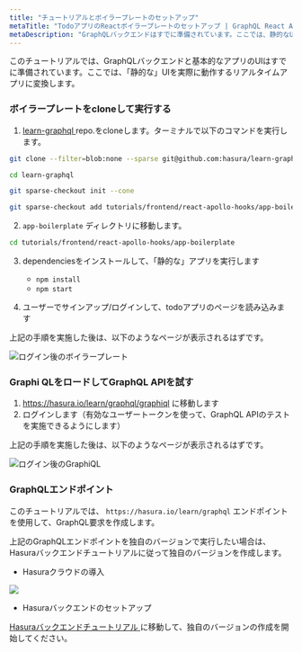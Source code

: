 ```yaml
---
title: "チュートリアルとボイラープレートのセットアップ"
metaTitle: "TodoアプリのReactボイラープレートのセットアップ | GraphQL React Apolloフックチュートリアル"
metaDescription: "GraphQLバックエンドはすでに準備されています。ここでは、静的なUIをReact.jsを使って、実際に動作するリアルタイムアプリに変換します"
---
```


このチュートリアルでは、GraphQLバックエンドと基本的なアプリのUIはすでに準備されています。ここでは、「静的な」UIを実際に動作するリアルタイムアプリに変換します。

### ボイラープレートをcloneして実行する

1. [ learn-graphql ](https://github.com/hasura/learn-graphql) repo.をcloneします。ターミナルで以下のコマンドを実行します。

```bash
git clone --filter=blob:none --sparse git@github.com:hasura/learn-graphql.git

cd learn-graphql

git sparse-checkout init --cone

git sparse-checkout add tutorials/frontend/react-apollo-hooks/app-boilerplate
```

2. `app-boilerplate` ディレクトリに移動します。

```bash
cd tutorials/frontend/react-apollo-hooks/app-boilerplate
```

3. dependenciesをインストールして、「静的な」アプリを実行します
   - `npm install`
   - `npm start`

4. ユーザーでサインアップ/ログインして、todoアプリのページを読み込みます

上記の手順を実施した後は、以下のようなページが表示されるはずです。

![ ログイン後のボイラープレート ](https://graphql-engine-cdn.hasura.io/learn-hasura/assets/graphql-react/boilerplate-after-login.png)

### Graphi QLをロードしてGraphQL APIを試す

1. https://hasura.io/learn/graphql/graphiql に移動します
2. ログインします（有効なユーザートークンを使って、GraphQL APIのテストを実施できるようにします）

上記の手順を実施した後は、以下のようなページが表示されるはずです。

![ ログイン後のGraphiQL ](https://graphql-engine-cdn.hasura.io/learn-hasura/assets/graphql-react/graphiql-after-login.png)

### GraphQLエンドポイント

このチュートリアルでは、 `https://hasura.io/learn/graphql` エンドポイントを使用して、GraphQL要求を作成します。

上記のGraphQLエンドポイントを独自のバージョンで実行したい場合は、Hasuraバックエンドチュートリアルに従って独自のバージョンを作成します。

- Hasuraクラウドの導入

<a href="https://cloud.hasura.io/?pg=learn-react&plcmt=body&tech=default" target="_blank"><img src="https://graphql-engine-cdn.hasura.io/assets/main-site/deploy-hasura-cloud.png" /></a>

- Hasuraバックエンドのセットアップ

[ Hasuraバックエンドチュートリアル ](https://hasura.io/learn/graphql/hasura/setup/#hasuraconsole) に移動して、独自のバージョンの作成を開始してください。
